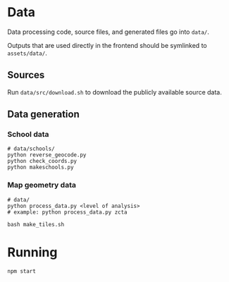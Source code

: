 # Data

Data processing code, source files, and generated files go into `data/`.

Outputs that are used directly in the frontend should be symlinked to `assets/data/`.

## Sources

Run `data/src/download.sh` to download the publicly available source data.

## Data generation

### School data

```
# data/schools/
python reverse_geocode.py
python check_coords.py
python makeschools.py
```

### Map geometry data

```
# data/
python process_data.py <level of analysis>
# example: python process_data.py zcta

bash make_tiles.sh
```

# Running

```
npm start
```
